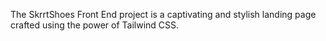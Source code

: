 The SkrrtShoes Front End project is a captivating and stylish landing page crafted using the power of Tailwind CSS. 
